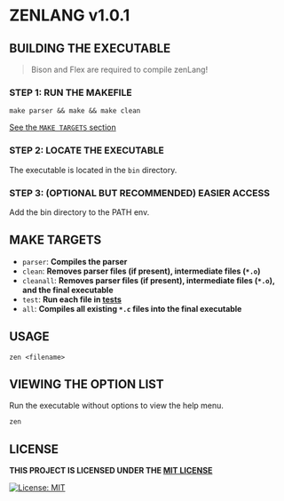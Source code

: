 # ZENLANG v1.0.1

## BUILDING THE EXECUTABLE
>Bison and Flex are required to compile zenLang!

### STEP 1: RUN THE MAKEFILE

```shell
make parser && make && make clean
```

[See the `MAKE TARGETS` section](#make-targets)

### STEP 2: LOCATE THE EXECUTABLE

The executable is located in the `bin` directory.

### STEP 3: (OPTIONAL BUT RECOMMENDED) EASIER ACCESS

Add the bin directory to the PATH env.

## MAKE TARGETS

- `parser`: **Compiles the parser**
- `clean`:  **Removes parser files (if present), intermediate files (`*.o`)**
- `cleanall`: **Removes parser files (if present), intermediate files (`*.o`), and the final executable**
- `test`: **Run each file in [tests](tests/)**
- `all`: **Compiles all existing `*.c` files into the final executable**

## USAGE

```shell
zen <filename>
```

## VIEWING THE OPTION LIST

Run the executable without options to view the help menu.
```shell
zen
```

## LICENSE

**THIS PROJECT IS LICENSED UNDER THE [MIT LICENSE](LICENSE)** 

[![License: MIT](https://img.shields.io/badge/License-MIT-yellow.svg)](https://opensource.org/licenses/MIT)